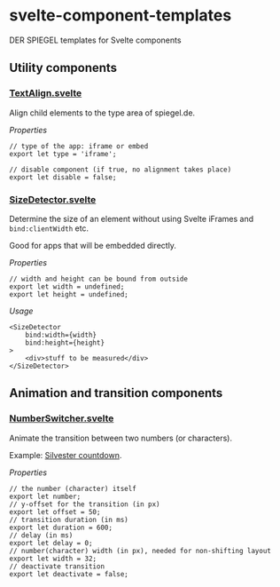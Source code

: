 # svelte-component-templates
DER SPIEGEL templates for Svelte components


## Utility components


### [TextAlign.svelte](./TextAlign.svelte)

Align child elements to the type area of spiegel.de.

*Properties*
```{JavaScript}
// type of the app: iframe or embed
export let type = 'iframe';

// disable component (if true, no alignment takes place)
export let disable = false;
```


### [SizeDetector.svelte](./SizeDetector.svelte)

Determine the size of an element without using Svelte iFrames and `bind:clientWidth` etc.

Good for apps that will be embedded directly.

*Properties*
```{JavaScript}
// width and height can be bound from outside
export let width = undefined;
export let height = undefined;
```

*Usage*
```{JavaScript}
<SizeDetector
    bind:width={width}
    bind:height={height}
>
    <div>stuff to be measured</div>
</SizeDetector>
```


## Animation and transition components


### [NumberSwitcher.svelte](./NumberSwitcher.svelte)

Animate the transition between two numbers (or characters).

Example: [Silvester countdown](https://interactive.spiegel.de/int/pub/ressort/hp/2021/silvester-countdown/v0/widget.14.html).

*Properties*
```{JavaScript}
// the number (character) itself
export let number;
// y-offset for the transition (in px)
export let offset = 50;
// transition duration (in ms)
export let duration = 600;
// delay (in ms)
export let delay = 0;
// number(character) width (in px), needed for non-shifting layout
export let width = 32;
// deactivate transition
export let deactivate = false;
```
